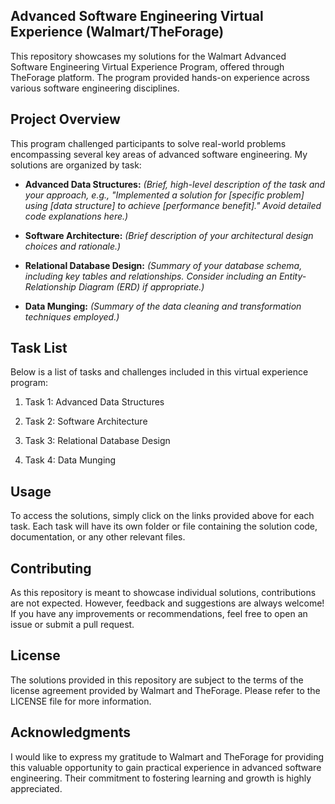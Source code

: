 ## Advanced Software Engineering Virtual Experience (Walmart/TheForage)

This repository showcases my solutions for the Walmart Advanced Software Engineering Virtual Experience Program, offered through TheForage platform.  The program provided hands-on experience across various software engineering disciplines.

## Project Overview

This program challenged participants to solve real-world problems encompassing several key areas of advanced software engineering. My solutions are organized by task:

* **Advanced Data Structures:**  *(Brief, high-level description of the task and your approach, e.g., "Implemented a solution for [specific problem] using [data structure] to achieve [performance benefit]."  Avoid detailed code explanations here.)*

* **Software Architecture:** *(Brief description of your architectural design choices and rationale.)*

* **Relational Database Design:** *(Summary of your database schema, including key tables and relationships.  Consider including an Entity-Relationship Diagram (ERD) if appropriate.)*

* **Data Munging:** *(Summary of the data cleaning and transformation techniques employed.)*

## Task List

Below is a list of tasks and challenges included in this virtual experience program:

1. Task 1: Advanced Data Structures

2. Task 2: Software Architecture

3. Task 3: Relational Database Design

4. Task 4: Data Munging

## Usage

To access the solutions, simply click on the links provided above for each task. Each task will have its own folder or file containing the solution code, documentation, or any other relevant files.

## Contributing

As this repository is meant to showcase individual solutions, contributions are not expected. However, feedback and suggestions are always welcome! If you have any improvements or recommendations, feel free to open an issue or submit a pull request.

## License

The solutions provided in this repository are subject to the terms of the license agreement provided by Walmart and TheForage. Please refer to the LICENSE file for more information.

## Acknowledgments

I would like to express my gratitude to Walmart and TheForage for providing this valuable opportunity to gain practical experience in advanced software engineering. Their commitment to fostering learning and growth is highly appreciated.


